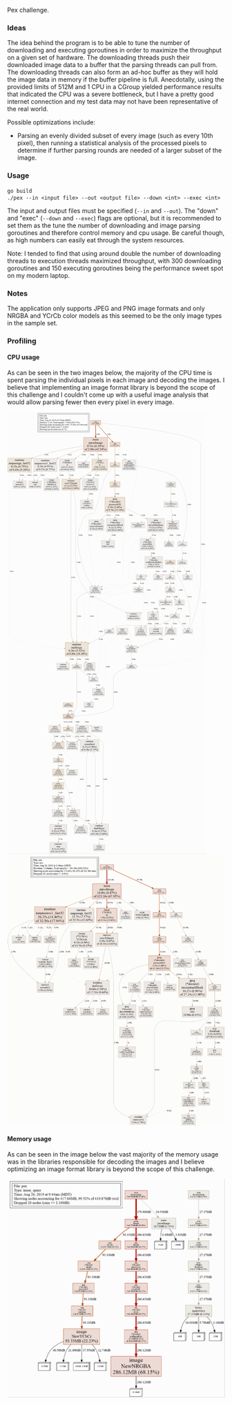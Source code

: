 Pex challenge.

### Ideas
The idea behind the program is to be able to tune the number of downloading and executing
goroutines in order to maximize the throughput on a given set of hardware.  The
downloading threads push their downloaded image data to a buffer that the parsing threads
can pull from.  The downloading threads can also form an ad-hoc buffer as they will hold
the image data in memory if the buffer pipeline is full. Anecdotally, using the provided
limits of 512M and 1 CPU in a CGroup yielded performance results that indicated the CPU
was a severe bottleneck, but I have a pretty good internet connection and my test data may
not have been representative of the real world.

Possible optimizations include:
* Parsing an evenly divided subset of every image (such as every 10th pixel), then running
  a statistical analysis of the processed pixels to determine if further parsing rounds
  are needed of a larger subset of the image.


### Usage
```
go build
./pex --in <input file> --out <output file> --down <int> --exec <int>
```

The input and output files must be specified (`--in` and `--out`).  The "down" and "exec"
(`--down` and `--exec`) flags are optional, but it is recommended to set them as the tune
the number of downloading and image parsing goroutines and therefore control memory and
cpu usage.  Be careful though, as high numbers can easily eat through the system
resources.

Note: I tended to find that using around double the number of downloading threads to
execution threads maximized throughput, with 300 downloading goroutines and 150 executing
goroutines being the performance sweet spot on my modern laptop.


### Notes
The application only supports JPEG and PNG image formats and only NRGBA and YCrCb color
models as this seemed to be the only image types in the sample set.


### Profiling
#### CPU usage
As can be seen in the two images below, the majority of the CPU time is spent parsing the
individual pixels in each image and decoding the images.  I believe that implementing an
image format library is beyond the scope of this challenge and I couldn't come up with a
useful image analysis that would allow parsing fewer then every pixel in every image.

![small file cpu usage slice](https://raw.githubusercontent.com/tousborne/pex/master/profiling/cpu_slice_small_images.gif)
![normal file cpu usage slice](https://raw.githubusercontent.com/tousborne/pex/master/profiling/cpu_slice_normal_images.gif)


#### Memory usage
As can be seen in the image below the vast majority of the memory usage was in the
libraries responsible for decoding the images and I believe optimizing an image format
library is beyond the scope of this challenge.

![normal file memory usage slice](https://raw.githubusercontent.com/tousborne/pex/master/profiling/memory_usage_slice_normal_images.gif)
